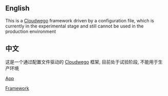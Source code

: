 ## English

This is a [Cloudwego](https://www.cloudwego.io/) framework driven by a configuration file, which is currently in the
experimental stage and still cannot be used in the production environment

## 中文

这是一个通过配置文件驱动的 [Cloudwego](https://www.cloudwego.io/) 框架, 目前处于试验阶段, 不能用于生产环境

[App](https://github.com/arklib/app)

[Framework](https://github.com/arklib/ark)